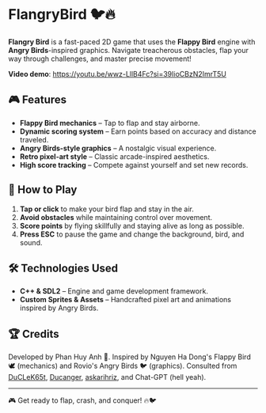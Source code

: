 # FlangryBird 🐦🔥

**Flangry Bird** is a fast-paced 2D game that uses the **Flappy Bird** engine with **Angry Birds**-inspired graphics. Navigate treacherous obstacles, flap your way through challenges, and master precise movement!

**Video demo**: https://youtu.be/wwz-LllB4Fc?si=39IioCBzN2ImrT5U

## 🎮 Features
- **Flappy Bird mechanics** – Tap to flap and stay airborne.
- **Dynamic scoring system** – Earn points based on accuracy and distance traveled.
- **Angry Birds-style graphics** – A nostalgic visual experience.
- **Retro pixel-art style** – Classic arcade-inspired aesthetics.
- **High score tracking** – Compete against yourself and set new records.

## 🚀 How to Play
1. **Tap or click** to make your bird flap and stay in the air.
2. **Avoid obstacles** while maintaining control over movement.
3. **Score points** by flying skillfully and staying alive as long as possible.
4. **Press ESC** to pause the game and change the background, bird, and sound.

## 🛠️ Technologies Used
- **C++ & SDL2** – Engine and game development framework.
- **Custom Sprites & Assets** – Handcrafted pixel art and animations inspired by Angry Birds.

## 🏆 Credits
  Developed by Phan Huy Anh 🚀.
  Inspired by Nguyen Ha Dong's Flappy Bird 🕊️ (mechanics) and Rovio's Angry Birds 🐦 (graphics).
  Consulted from [DuCLeK65t](https://github.com/DuCLeK65t), [Ducanger](https://github.com/Ducanger), [askarihriz](https://github.com/askarihriz), and Chat-GPT (hell yeah).

---

🎮 Get ready to flap, crash, and conquer! 🔥🐦

